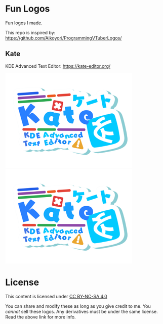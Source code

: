 # Fun Logos
Fun logos I made.

This repo is inspired by:
https://github.com/Aikoyori/ProgrammingVTuberLogos/

## Kate
KDE Advanced Text Editor: https://kate-editor.org/

<img width="400" src="kate/kate.svg">

<img width="400" src="kate/kate-animated.svg">

# License
This content is licensed under [CC BY-NC-SA 4.0](https://creativecommons.org/licenses/by-nc-sa/4.0/deed.en)

You can share and modify these as long as you give credit to me. You *cannot*
sell these logos. Any derivatives must be under the same license. Read the
above link for more info.
